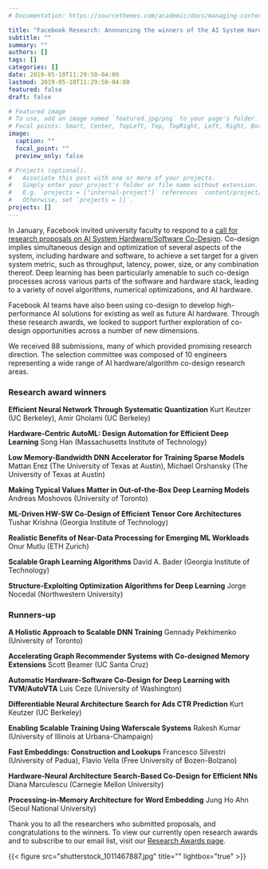 ```yaml
---
# Documentation: https://sourcethemes.com/academic/docs/managing-content/

title: "Facebook Research: Announcing the winners of the AI System Hardware/Software Co-Design research awards"
subtitle: ""
summary: ""
authors: []
tags: []
categories: []
date: 2019-05-10T11:29:50-04:00
lastmod: 2019-05-10T11:29:50-04:00
featured: false
draft: false

# Featured image
# To use, add an image named `featured.jpg/png` to your page's folder.
# Focal points: Smart, Center, TopLeft, Top, TopRight, Left, Right, BottomLeft, Bottom, BottomRight.
image:
  caption: ""
  focal_point: ""
  preview_only: false

# Projects (optional).
#   Associate this post with one or more of your projects.
#   Simply enter your project's folder or file name without extension.
#   E.g. `projects = ["internal-project"]` references `content/project/deep-learning/index.md`.
#   Otherwise, set `projects = []`.
projects: []
---
```



In January, Facebook invited university faculty to respond to a [call for research proposals on AI System Hardware/Software Co-Design](https://research.fb.com/programs/research-awards/proposals/ai-system-hardware-software-co-design-request-for-proposals/). Co-design implies simultaneous design and optimization of several aspects of the system, including hardware and software, to achieve a set target for a given system metric, such as throughput, latency, power, size, or any combination thereof. Deep learning has been particularly amenable to such co-design processes across various parts of the software and hardware stack, leading to a variety of novel algorithms, numerical optimizations, and AI hardware.

Facebook AI teams have also been using co-design to develop high-performance AI solutions for existing as well as future AI hardware. Through these research awards, we looked to support further exploration of co-design opportunities across a number of new dimensions.

We received 88 submissions, many of which provided promising research direction. The selection committee was composed of 10 engineers representing a wide range of AI hardware/algorithm co-design research areas.

### Research award winners

**Efficient Neural Network Through Systematic Quantization**
Kurt Keutzer (UC Berkeley), Amir Gholami (UC Berkeley)

**Hardware-Centric AutoML: Design Automation for Efficient Deep Learning**
Song Han (Massachusetts Institute of Technology)

**Low Memory-Bandwidth DNN Accelerator for Training Sparse Models**
Mattan Erez (The University of Texas at Austin), Michael Orshansky (The University of Texas at Austin)

**Making Typical Values Matter in Out-of-the-Box Deep Learning Models**
Andreas Moshovos (University of Toronto)

**ML-Driven HW-SW Co-Design of Efficient Tensor Core Architectures**
Tushar Krishna (Georgia Institute of Technology)

**Realistic Benefits of Near-Data Processing for Emerging ML Workloads**
Onur Mutlu (ETH Zurich)

**Scalable Graph Learning Algorithms**
David A. Bader (Georgia Institute of Technology)

**Structure-Exploiting Optimization Algorithms for Deep Learning**
Jorge Nocedal (Northwestern University)

### Runners-up

**A Holistic Approach to Scalable DNN Training**
Gennady Pekhimenko (University of Toronto)

**Accelerating Graph Recommender Systems with Co-designed Memory Extensions**
Scott Beamer (UC Santa Cruz)

**Automatic Hardware-Software Co-Design for Deep Learning with TVM/AutoVTA**
Luis Ceze (University of Washington)

**Differentiable Neural Architecture Search for Ads CTR Prediction**
Kurt Keutzer (UC Berkeley)

**Enabling Scalable Training Using Waferscale Systems**
Rakesh Kumar (University of Illinois at Urbana-Champaign)

**Fast Embeddings: Construction and Lookups**
Francesco Silvestri (University of Padua), Flavio Vella (Free University of Bozen-Bolzano)

**Hardware-Neural Architecture Search-Based Co-Design for Efficient NNs**
Diana Marculescu (Carnegie Mellon University)

**Processing-in-Memory Architecture for Word Embedding**
Jung Ho Ahn (Seoul National University)

 

Thank you to all the researchers who submitted proposals, and congratulations to the winners. To view our currently open research awards and to subscribe to our email list, visit our [Research Awards page](https://research.fb.com/programs/research-awards/).

{{< figure src="shutterstock_1011467887.jpg" title="" lightbox="true" >}}
